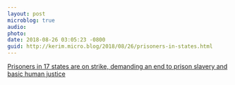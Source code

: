 ```yaml
---
layout: post
microblog: true
audio: 
photo: 
date: 2018-08-26 03:05:23 -0800
guid: http://kerim.micro.blog/2018/08/26/prisoners-in-states.html
---
```

[Prisoners in 17 states are on strike, demanding an end to prison slavery and basic human justice](https://boingboing.net/2018/08/24/american-apartheid.html)
